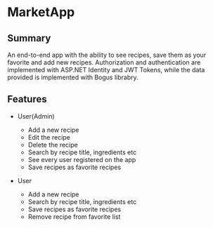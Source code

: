 # MarketApp
 ## Summary
 An end-to-end app with the ability to see recipes, save them as your favorite and add new recipes. Authorization and authentication are implemented with ASP.NET Identity and JWT Tokens, while the data provided is implemented with Bogus librabry.
 
 ## Features

* User(Admin)  
  * Add a new recipe
  * Edit the recipe  
  * Delete the recipe  
  * Search by recipe title, ingredients etc
  * See every user registered on the app 
  * Save recipes as favorite recipes
  
* User 
   * Add a new recipe 
   * Search by recipe title, ingredients etc
   * Save recipes as favorite recipes
   * Remove recipe from favorite list
 
